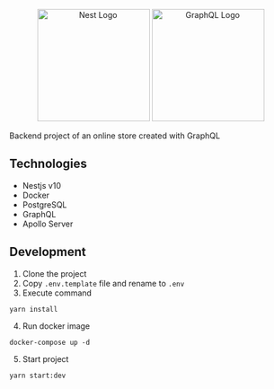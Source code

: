<p align="center">
  <a href="http://nestjs.com/" target="blank"><img src="https://nestjs.com/img/logo-small.svg" width="200" alt="Nest Logo" /></a>
  <a href="https://docs.nestjs.com/graphql/quick-start" target="blank"><img src="https://upload.wikimedia.org/wikipedia/commons/thumb/1/17/GraphQL_Logo.svg/1200px-GraphQL_Logo.svg.png" width="200" alt="GraphQL Logo" /></a>
   
</p>

Backend project of an online store created with GraphQL

## Technologies

- Nestjs v10
- Docker
- PostgreSQL
- GraphQL
- Apollo Server

## Development

1. Clone the project
2. Copy `.env.template` file and rename to `.env`
3. Execute command

```
yarn install
```

4. Run docker image

```
docker-compose up -d
```

5. Start project

```
yarn start:dev
```
